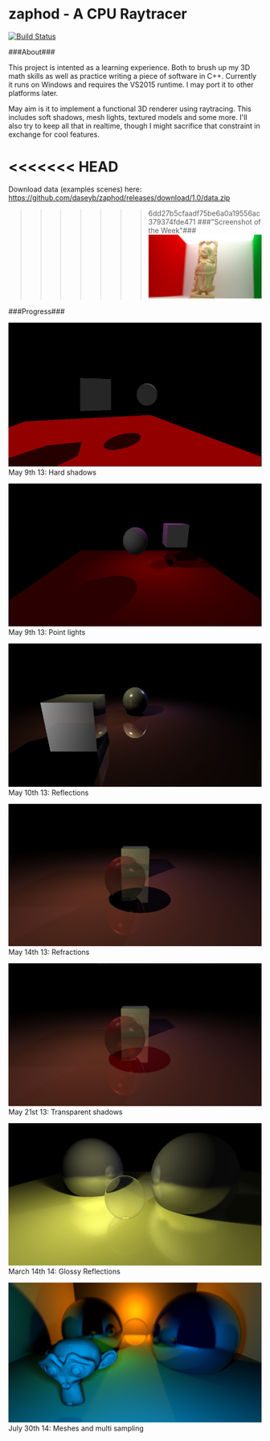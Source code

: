 zaphod - A CPU Raytracer
======
[![Build Status](https://travis-ci.org/daseyb/zaphod.svg?branch=path-tracing)](https://travis-ci.org/daseyb/zaphod)

###About###

This project is intented as a learning experience. Both to brush up my 3D math skills as well as practice writing a
piece of software in C++. Currently it runs on Windows and requires the VS2015 runtime. I may port it to other
platforms later.

May aim is it to implement a functional 3D renderer using raytracing. This includes soft shadows, mesh lights, textured
models and some more. I'll also try to keep all that in realtime, though I might sacrifice that constraint in exchange
for cool features.

<<<<<<< HEAD
=======
Download data (examples scenes) here: https://github.com/daseyb/zaphod/releases/download/1.0/data.zip

>>>>>>> 6dd27b5cfaadf75be6a0a19556ac379374fde471
###"Screenshot of the Week"###
![Buddah](img/23-07-2016-14-57-31.png)

###Progress###

![Hard Shadows](img/hard_shadows.png)
May 9th 13: Hard shadows


![Point Lights](img/point_lights.png)
May 9th 13: Point lights

![Reflections](img/reflections.png)
May 10th 13: Reflections

![Refraction](img/transmission.png)
May 14th 13: Refractions

![Transparent Shadows](img/transparent_shadows.png)
May 21st 13: Transparent shadows

![Glossy Reflections](img/softshadows.png)
March 14th 14: Glossy Reflections

![Meshes](img/multi_sample.png)
July 30th 14: Meshes and multi sampling
